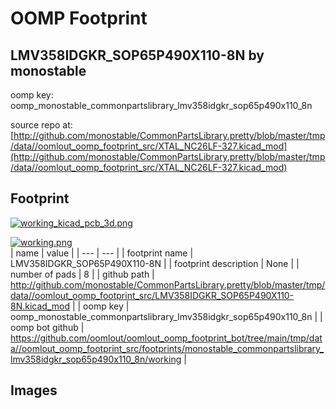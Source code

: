 # OOMP Footprint  
## LMV358IDGKR_SOP65P490X110-8N  by monostable  
  
oomp key: oomp_monostable_commonpartslibrary_lmv358idgkr_sop65p490x110_8n  
  
source repo at: [http://github.com/monostable/CommonPartsLibrary.pretty/blob/master/tmp/data//oomlout_oomp_footprint_src/XTAL_NC26LF-327.kicad_mod](http://github.com/monostable/CommonPartsLibrary.pretty/blob/master/tmp/data//oomlout_oomp_footprint_src/XTAL_NC26LF-327.kicad_mod)  
## Footprint  
  
[![working_kicad_pcb_3d.png](working_kicad_pcb_3d_600.png)](working_kicad_pcb_3d.png)  
  
[![working.png](working_600.png)](working.png)  
| name | value | 
| --- | --- | 
| footprint name | LMV358IDGKR_SOP65P490X110-8N | 
| footprint description | None | 
| number of pads | 8 | 
| github path | http://github.com/monostable/CommonPartsLibrary.pretty/blob/master/tmp/data//oomlout_oomp_footprint_src/LMV358IDGKR_SOP65P490X110-8N.kicad_mod | 
| oomp key | oomp_monostable_commonpartslibrary_lmv358idgkr_sop65p490x110_8n | 
| oomp bot github | https://github.com/oomlout/oomlout_oomp_footprint_bot/tree/main/tmp/data//oomlout_oomp_footprint_src/footprints/monostable_commonpartslibrary_lmv358idgkr_sop65p490x110_8n/working | 
## Images  
